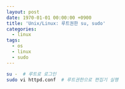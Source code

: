 ```yaml
---
layout: post
date: 1970-01-01 00:00:00 +0900
title: 'Unix/Linux: 루트권한 su, sudo'
categories:
  - linux
tags:
  - os
  - linux
  - sudo
---
```



```bash
su -  # 루트로 로그인
sudo vi httpd.conf  # 루트권한으로 편집기 실행
```
